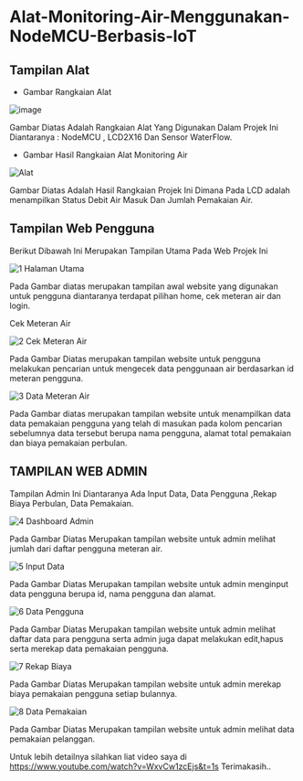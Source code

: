 # Alat-Monitoring-Air-Menggunakan-NodeMCU-Berbasis-IoT


## Tampilan Alat 

- Gambar Rangkaian Alat 

![image](https://user-images.githubusercontent.com/105591427/170080456-4be5bbe0-8d95-46d2-998f-c0593e1b1c07.png)

Gambar Diatas Adalah Rangkaian Alat Yang Digunakan Dalam Projek Ini Diantaranya : NodeMCU , LCD2X16 Dan Sensor WaterFlow.

- Gambar Hasil Rangkaian Alat Monitoring Air

![Alat](https://user-images.githubusercontent.com/105591427/170081718-0e690aa1-a65d-4e77-a1a4-3e6ed1530d11.png)

Gambar Diatas Adalah Hasil Rangkaian Projek Ini Dimana Pada LCD adalah menampilkan Status Debit Air Masuk Dan Jumlah Pemakaian Air. 

## Tampilan Web Pengguna

Berikut Dibawah Ini Merupakan Tampilan Utama Pada Web Projek Ini

![1  Halaman Utama](https://user-images.githubusercontent.com/105591427/170083684-c15525f4-14f3-410d-879f-86a73b457fe4.png)

Pada Gambar diatas merupakan tampilan awal website yang digunakan untuk pengguna diantaranya terdapat pilihan home, cek meteran air dan login.  

Cek Meteran Air

![2  Cek Meteran Air](https://user-images.githubusercontent.com/105591427/170084518-78440f4e-5871-475d-b74e-c5b4d059ed34.png)

Pada Gambar Diatas merupakan tampilan website untuk pengguna melakukan pencarian untuk mengecek data penggunaan air berdasarkan id meteran pengguna. 

![3  Data Meteran Air](https://user-images.githubusercontent.com/105591427/170085176-84d46dba-4176-4977-b1f4-b382812ddd69.png)

Pada Gambar diatas merupakan tampilan website untuk menampilkan data data pemakaian pengguna yang telah di masukan pada kolom pencarian sebelumnya data tersebut berupa nama pengguna, alamat total pemakaian dan biaya pemakaian perbulan.

## TAMPILAN WEB ADMIN

Tampilan Admin Ini Diantaranya Ada Input Data, Data Pengguna ,Rekap Biaya Perbulan, Data Pemakaian. 

![4  Dashboard Admin](https://user-images.githubusercontent.com/105591427/170087930-95902496-387a-4286-8124-0887b3feb68a.png)

Pada Gambar Diatas Merupakan tampilan website untuk admin melihat jumlah dari daftar pengguna meteran air.  

![5  Input Data](https://user-images.githubusercontent.com/105591427/170088277-52a833d6-f20d-41df-a6f9-49a2071415e7.png)

Pada Gambar Diatas Merupakan tampilan website untuk admin menginput data pengguna berupa id, nama pengguna dan alamat. 

![6  Data Pengguna](https://user-images.githubusercontent.com/105591427/170088412-b5ac509d-4b92-466e-9a51-bb8f2a09a1a2.png)

Pada Gambar Diatas Merupakan tampilan website untuk admin melihat daftar data para pengguna serta admin juga dapat melakukan edit,hapus serta merekap data pemakaian pengguna. 

![7  Rekap Biaya](https://user-images.githubusercontent.com/105591427/170088587-096b1dfd-1974-4b84-b2a3-d7eeb236223d.png)

Pada Gambar Diatas Merupakan tampilan website untuk admin merekap biaya pemakaian pengguna setiap bulannya. 

![8  Data Pemakaian](https://user-images.githubusercontent.com/105591427/170088869-6ddbf3f9-2be9-4c5b-9ed2-6fb0a7dd741f.png)

Pada Gambar Diatas Merupakan tampilan website untuk admin melihat data pemakaian pelanggan. 

Untuk lebih detailnya silahkan liat video saya di https://www.youtube.com/watch?v=WxvCw1zcEjs&t=1s 
Terimakasih..


